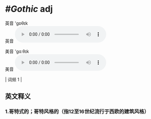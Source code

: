 # ***\#Gothic*** adj
英音 'ɡɒθɪk  
英音
<audio src="./media/Gothic1.aac" controls="controls"></audio>

美音 'ɡɑːθɪk  
美音
<audio src="./media/Gothic2.aac" controls="controls"></audio>



| 词频 1 |  

英文释义
---
### 1.**哥特式的；哥特风格的（指12至16世纪流行于西欧的建筑风格）**  


